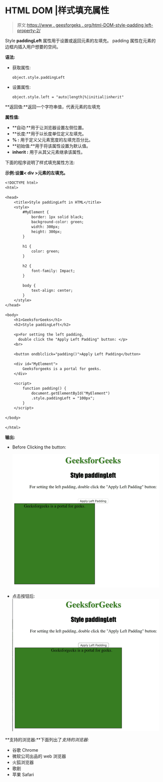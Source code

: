 # HTML DOM |样式填充属性

> 原文:[https://www . geesforgeks . org/html-DOM-style-padding left-property-2/](https://www.geeksforgeeks.org/html-dom-style-paddingleft-property-2/)

Style **paddingLeft** 属性用于设置或返回元素的左填充。
padding 属性在元素的边框内插入用户想要的空间。

**语法:**

*   获取属性:

    ```
    object.style.paddingLeft
    ```

*   设置属性:

    ```
    object.style.left = "auto|length|%|initial|inherit"
    ```

**返回值:**返回一个字符串值，代表元素的左填充

**属性值:**

*   **自动:**用于让浏览器设置左侧位置。
*   **长度:**用于以长度单位定义左填充。
*   **% :** 用于定义父元素宽度的左填充百分比。
*   **初始值:**用于将该属性设置为默认值。
*   **inherit :** 用于从其父元素继承该属性。

下面的程序说明了样式填充属性方法:

**示例:设置< div >元素的左填充。**

```
<!DOCTYPE html>
<html>

<head>
    <title>Style paddingLeft in HTML</title>
    <style>
        #MyElement {
            border: 1px solid black;
            background-color: green;
            width: 300px;
            height: 300px;
        }

        h1 {
            color: green;
        }

        h2 {
            font-family: Impact;
        }

        body {
            text-align: center;
        }
    </style>
</head>

<body>
    <h1>GeeksforGeeks</h1>
    <h2>Style paddingLeft</h2>

    <p>For setting the left padding, 
      double click the "Apply Left Padding" button: </p>
    <br>

    <button ondblclick="padding()">Apply Left Padding</button>

    <div id="MyElement">
        Geeksforgeeks is a portal for geeks.
    </div>

    <script>
        function padding() {
            document.getElementById("MyElement")
            .style.paddingLeft = "100px";
        }
    </script>

</body>

</html>
```

**输出:**

*   Before Clicking the button:

    ![](img/0afec565ea8418852b781678c9283a5b.png)

*   点击按钮后:
    ![](img/f2cd1a5d4889f0c552d8dc27e3a80e9c.png)

**支持的浏览器:**下面列出了*支持的浏览器:*

*   谷歌 Chrome
*   微软公司出品的 web 浏览器
*   火狐浏览器
*   歌剧
*   苹果 Safari